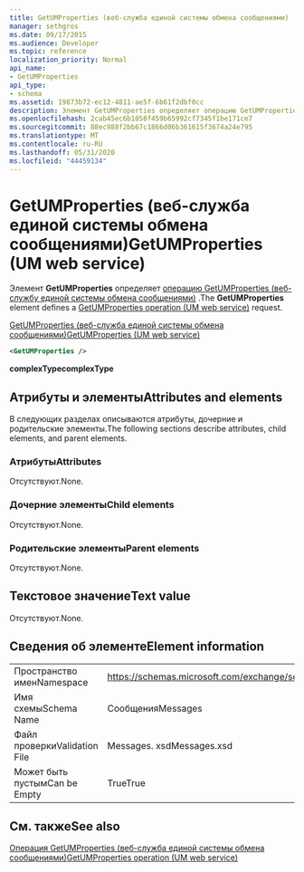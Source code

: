 ```yaml
---
title: GetUMProperties (веб-служба единой системы обмена сообщениями)
manager: sethgros
ms.date: 09/17/2015
ms.audience: Developer
ms.topic: reference
localization_priority: Normal
api_name:
- GetUMProperties
api_type:
- schema
ms.assetid: 19873b72-ec12-4811-ae5f-6b61f2dbf0cc
description: Элемент GetUMProperties определяет операцию GetUMProperties (веб-службу единой системы обмена сообщениями).
ms.openlocfilehash: 2cab45ec6b1058f459b65992cf7345f1be171ce7
ms.sourcegitcommit: 88ec988f2bb67c1866d06b361615f3674a24e795
ms.translationtype: MT
ms.contentlocale: ru-RU
ms.lasthandoff: 05/31/2020
ms.locfileid: "44459134"
---
```

# <a name="getumproperties-um-web-service"></a><span data-ttu-id="7ac0c-103">GetUMProperties (веб-служба единой системы обмена сообщениями)</span><span class="sxs-lookup"><span data-stu-id="7ac0c-103">GetUMProperties (UM web service)</span></span>

<span data-ttu-id="7ac0c-104">Элемент **GetUMProperties** определяет [операцию GetUMProperties (веб-службу единой системы обмена сообщениями)](getumproperties-operation-um-web-service.md) .</span><span class="sxs-lookup"><span data-stu-id="7ac0c-104">The **GetUMProperties** element defines a [GetUMProperties operation (UM web service)](getumproperties-operation-um-web-service.md) request.</span></span> 
  
[<span data-ttu-id="7ac0c-105">GetUMProperties (веб-служба единой системы обмена сообщениями)</span><span class="sxs-lookup"><span data-stu-id="7ac0c-105">GetUMProperties (UM web service)</span></span>](getumproperties-um-web-service.md)
  
```xml
<GetUMProperties />
```

 <span data-ttu-id="7ac0c-106">**complexType**</span><span class="sxs-lookup"><span data-stu-id="7ac0c-106">**complexType**</span></span>
## <a name="attributes-and-elements"></a><span data-ttu-id="7ac0c-107">Атрибуты и элементы</span><span class="sxs-lookup"><span data-stu-id="7ac0c-107">Attributes and elements</span></span>

<span data-ttu-id="7ac0c-108">В следующих разделах описываются атрибуты, дочерние и родительские элементы.</span><span class="sxs-lookup"><span data-stu-id="7ac0c-108">The following sections describe attributes, child elements, and parent elements.</span></span>
  
### <a name="attributes"></a><span data-ttu-id="7ac0c-109">Атрибуты</span><span class="sxs-lookup"><span data-stu-id="7ac0c-109">Attributes</span></span>

<span data-ttu-id="7ac0c-110">Отсутствуют.</span><span class="sxs-lookup"><span data-stu-id="7ac0c-110">None.</span></span>
  
### <a name="child-elements"></a><span data-ttu-id="7ac0c-111">Дочерние элементы</span><span class="sxs-lookup"><span data-stu-id="7ac0c-111">Child elements</span></span>

<span data-ttu-id="7ac0c-112">Отсутствуют.</span><span class="sxs-lookup"><span data-stu-id="7ac0c-112">None.</span></span>
  
### <a name="parent-elements"></a><span data-ttu-id="7ac0c-113">Родительские элементы</span><span class="sxs-lookup"><span data-stu-id="7ac0c-113">Parent elements</span></span>

<span data-ttu-id="7ac0c-114">Отсутствуют.</span><span class="sxs-lookup"><span data-stu-id="7ac0c-114">None.</span></span>
  
## <a name="text-value"></a><span data-ttu-id="7ac0c-115">Текстовое значение</span><span class="sxs-lookup"><span data-stu-id="7ac0c-115">Text value</span></span>

<span data-ttu-id="7ac0c-116">Отсутствуют.</span><span class="sxs-lookup"><span data-stu-id="7ac0c-116">None.</span></span>
  
## <a name="element-information"></a><span data-ttu-id="7ac0c-117">Сведения об элементе</span><span class="sxs-lookup"><span data-stu-id="7ac0c-117">Element information</span></span>

|||
|:-----|:-----|
|<span data-ttu-id="7ac0c-118">Пространство имен</span><span class="sxs-lookup"><span data-stu-id="7ac0c-118">Namespace</span></span>  <br/> |https://schemas.microsoft.com/exchange/services/2006/messages  <br/> |
|<span data-ttu-id="7ac0c-119">Имя схемы</span><span class="sxs-lookup"><span data-stu-id="7ac0c-119">Schema Name</span></span>  <br/> |<span data-ttu-id="7ac0c-120">Сообщения</span><span class="sxs-lookup"><span data-stu-id="7ac0c-120">Messages</span></span>  <br/> |
|<span data-ttu-id="7ac0c-121">Файл проверки</span><span class="sxs-lookup"><span data-stu-id="7ac0c-121">Validation File</span></span>  <br/> |<span data-ttu-id="7ac0c-122">Messages. xsd</span><span class="sxs-lookup"><span data-stu-id="7ac0c-122">Messages.xsd</span></span>  <br/> |
|<span data-ttu-id="7ac0c-123">Может быть пустым</span><span class="sxs-lookup"><span data-stu-id="7ac0c-123">Can be Empty</span></span>  <br/> |<span data-ttu-id="7ac0c-124">True</span><span class="sxs-lookup"><span data-stu-id="7ac0c-124">True</span></span>  <br/> |
   
## <a name="see-also"></a><span data-ttu-id="7ac0c-125">См. также</span><span class="sxs-lookup"><span data-stu-id="7ac0c-125">See also</span></span>



[<span data-ttu-id="7ac0c-126">Операция GetUMProperties (веб-служба единой системы обмена сообщениями)</span><span class="sxs-lookup"><span data-stu-id="7ac0c-126">GetUMProperties operation (UM web service)</span></span>](getumproperties-operation-um-web-service.md)

